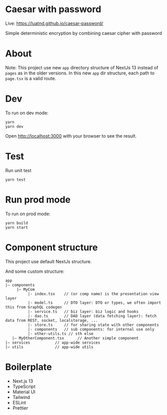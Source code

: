 # Caesar with password
Live: https://luatnd.github.io/caesar-password/

Simple deterministic encryption by combining caesar cipher with password


# About
Note: This project use new `app` directory structure of NextJs 13 instead of `pages` as in the older versions.
In this new `app` dir structure, each path to `page.tsx` is a valid route.

# Dev
To run on dev mode:
```
yarn
yarn dev
```
Open [http://localhost:3000](http://localhost:3000) with your browser to see the result.

# Test
Run unit test
```
yarn test
```

# Run prod mode
To run on prod mode:
```
yarn build
yarn start
```

# Component structure
This project use default NextJs structure.

And some custom structure:
```
app
|— components
	 |— MyCom
		  |- index.tsx    // (or comp name) is the presentation view layer
		  |- model.ts     // DTO layer: DTO or types, we often import this from GraphQL codegen
		  |- service.ts   // biz layer: biz logic and hooks
		  |- dao.ts       // DAO layer (data fetching layer): fetch data from REST, socket, localstorage, ...
		  |- store.ts     // for sharing state with other components
		  |- components   // sub components: for internal use only
		  |- other-utils.ts // sth else
   |— MyOtherComponent.tsx      // Another simple component
|— services           // app-wide services
|— utils              // app-wide utils
```

# Boilerplate

- Next.js 13
- TypeScript
- Material UI
- Tailwind
- ESLint
- Prettier
